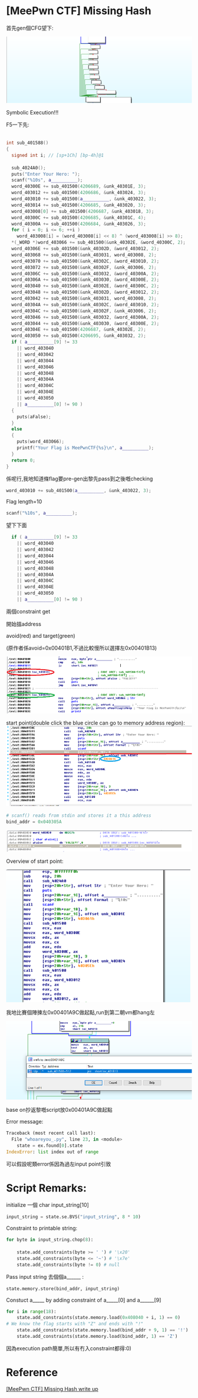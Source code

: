 [MeePwn CTF] Missing Hash
===================
首先gen個CFG望下:

![alt text](1.png)

Symbolic Execution!!!

F5一下先:

```C++

int sub_401588()
{
  signed int i; // [sp+1Ch] [bp-4h]@1

  sub_4024A0();
  puts("Enter Your Hero: ");
  scanf("%10s", a__________);
  word_40300E += sub_401500(4206689, &unk_40301E, 3);
  word_403012 += sub_401500(4206686, &unk_403024, 3);
  word_403010 += sub_401500(a__________, &unk_403022, 3);
  word_403014 += sub_401500(4206685, &unk_403020, 3);
  word_403008[0] += sub_401500(4206687, &unk_403018, 3);
  word_40300C += sub_401500(4206685, &unk_40301C, 4);
  word_40300A += sub_401500(4206684, &unk_403026, 3);
  for ( i = 0; i <= 6; ++i )
    word_403008[i] = (word_403008[i] << 8) ^ (word_403008[i] >> 8);
  *(_WORD *)word_403066 += sub_401500(&unk_40302E, &word_40300C, 2);
  word_40306E += sub_401500(&unk_40302D, &word_403012, 2);
  word_403068 += sub_401500(&unk_403031, word_403008, 2);
  word_403070 += sub_401500(&unk_40302C, &word_403010, 2);
  word_403072 += sub_401500(&unk_40302F, &unk_403006, 2);
  word_40306C += sub_401500(&unk_403032, &word_40300A, 2);
  word_40306A += sub_401500(&unk_403030, &word_40300E, 2);
  word_403040 += sub_401500(&unk_40302E, &word_40300C, 2);
  word_403048 += sub_401500(&unk_40302D, &word_403012, 2);
  word_403042 += sub_401500(&unk_403031, word_403008, 2);
  word_40304A += sub_401500(&unk_40302C, &word_403010, 2);
  word_40304C += sub_401500(&unk_40302F, &unk_403006, 2);
  word_403046 += sub_401500(&unk_403032, &word_40300A, 2);
  word_403044 += sub_401500(&unk_403030, &word_40300E, 2);
  word_40304E += sub_401500(4206687, &unk_40302E, 2);
  word_403050 += sub_401500(4206695, &unk_403032, 2);
  if ( a__________[9] != 33
    || word_403040
    || word_403042
    || word_403044
    || word_403046
    || word_403048
    || word_40304A
    || word_40304C
    || word_40304E
    || word_403050
    || a__________[0] != 90 )
  {
    puts(aFalse);
  }
  else
  {
    puts(word_403066);
    printf("Your Flag is MeePwnCTF{%s}\n", a__________);
  }
  return 0;
}

```

係呢行,我地知道條flag要pre-gen出黎先pass到之後嘅checking

```C++
word_403010 += sub_401500(a__________, &unk_403022, 3);
```
Flag length=10
```c++
scanf("%10s", a__________);
```

望下下面

```C++
  if ( a__________[9] != 33
    || word_403040
    || word_403042
    || word_403044
    || word_403046
    || word_403048
    || word_40304A
    || word_40304C
    || word_40304E
    || word_403050
    || a__________[0] != 90 )

```
兩個constraint get

開始搵address

avoid(red) and target(green)

(原作者係avoid=0x00401B1,不過比較慢所以選擇左0x00401B13)

![alt text](2.png)


start point(double click the blue circle can go to memory address region):
![alt text](3.png)

```python
# scanf() reads from stdin and stores it a this address
bind_addr = 0x040305A
```
![alt text](4.png)



Overview of start point:



![alt text](5.png)



我地比賽個陣揀左0x00401A9C做起點,run到第二朝vm都hang左

![alt text](6.png)


base on抄返黎嘅script放0x00401A9C做起點

Error message:
```python
Traceback (most recent call last):
  File "whoareyou_.py", line 23, in <module>
    state = ex.found[0].state
IndexError: list index out of range

```
可以假設呢類error係因為過左input point引致




Script Remarks:
===========================

initialize 一個 char input_string[10]  
```python
input_string = state.se.BVS("input_string", 8 * 10)
```

Constraint to printable string:

```python
for byte in input_string.chop(8):

	state.add_constraints(byte >= ' ') # '\x20'
	state.add_constraints(byte <= '~') # '\x7e'
	state.add_constraints(byte != 0) # null
```

Pass input string 去個個a______ :

```python
state.memory.store(bind_addr, input_string)
```

Constuct a_____ by adding constraint of a_____[0] and a______[9]

```python
for i in range(18):
	state.add_constraints(state.memory.load(0x408040 + i, 1) == 0)
# We know the flag starts with "Z" and ends with "!"
	state.add_constraints(state.memory.load(bind_addr + 9, 1) == '!')
	state.add_constraints(state.memory.load(bind_addr, 1) == 'Z')
```

因為execution path簡單,所以有冇入constraint都得:0)


Reference
=============================
[[MeePwn CTF] Missing Hash write up](https://develbranch.com/ctf/meepwn-ctf-missing-hash-write-up.html)
